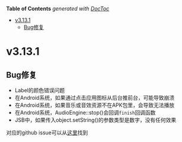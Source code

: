 <!-- START doctoc generated TOC please keep comment here to allow auto update -->
<!-- DON'T EDIT THIS SECTION, INSTEAD RE-RUN doctoc TO UPDATE -->
**Table of Contents**  *generated with [DocToc](https://github.com/thlorenz/doctoc)*

- [v3.13.1](#v3131)
  - [Bug修复](#bug%E4%BF%AE%E5%A4%8D)

<!-- END doctoc generated TOC please keep comment here to allow auto update -->

# v3.13.1

## Bug修复

* Label的颜色错误问题
* 在Android系统，如果通过点击应用图标从后台推前台，可能导致崩溃
* 在Android系统，如果音乐或音效资源不在APK包里，会导致无法播放
* 在Android系统，AudioEngine::stop()会回调`finish`回调函数
* JSB中，如果传入object.setString()的参数类型是数字，没有任何效果

对应的github issue可以从[这里](https://github.com/cocos2d/cocos2d-x/milestone/33)找到
